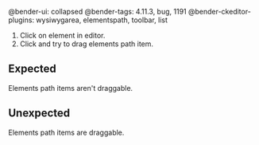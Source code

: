 @bender-ui: collapsed
@bender-tags: 4.11.3, bug, 1191
@bender-ckeditor-plugins: wysiwygarea, elementspath, toolbar, list

1. Click on element in editor.
1. Click and try to drag elements path item.

## Expected

Elements path items aren't draggable.

## Unexpected

Elements path items are draggable.
